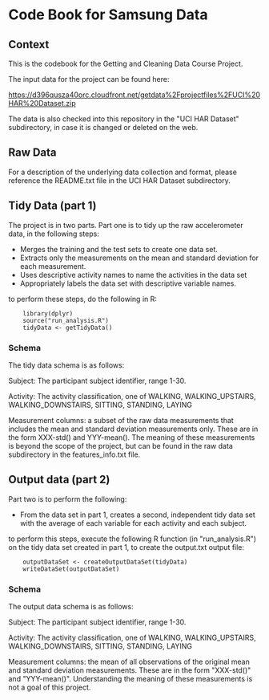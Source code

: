 # Code Book for Samsung Data

## Context
This is the codebook for the Getting and Cleaning Data Course Project.

The input data for the project can be found here:

https://d396qusza40orc.cloudfront.net/getdata%2Fprojectfiles%2FUCI%20HAR%20Dataset.zip

The data is also checked into this repository in the "UCI HAR Dataset" subdirectory, in case it is changed or deleted on the web.

## Raw Data
For a description of the underlying data collection and format, please reference the README.txt file in the UCI HAR Dataset subdirectory.

## Tidy Data (part 1)
The project is in two parts.  Part one is to tidy up the raw accelerometer data, in the following steps:
- Merges the training and the test sets to create one data set.
- Extracts only the measurements on the mean and standard deviation for each measurement.
- Uses descriptive activity names to name the activities in the data set
- Appropriately labels the data set with descriptive variable names.

to perform these steps, do the following in R:
```
    library(dplyr)
    source("run_analysis.R")
    tidyData <- getTidyData()
```

### Schema
The tidy data schema is as follows:

Subject:  The participant subject identifier, range 1-30.

Activity:  The activity classification, one of WALKING, WALKING_UPSTAIRS, WALKING_DOWNSTAIRS, SITTING, STANDING, LAYING

Measurement columns: a subset of the raw data measurements that includes the mean and standard deviation measurements only.  These are in
the form XXX-std() and YYY-mean().  The meaning of these measurements is beyond the scope of the project, but can be found in the raw data subdirectory in the features_info.txt file.


## Output data (part 2)
Part two is to perform the following:
- From the data set in part 1, creates a second, independent tidy data set with the average of each variable for each activity and each subject.

to perform this steps, execute the following R function (in "run_analysis.R") on the tidy data set created in part 1, to create the output.txt output file:

```
    outputDataSet <- createOutputDataSet(tidyData)
    writeDataSet(outputDataSet)
```

### Schema
The output data schema is as follows:

Subject:  The participant subject identifier, range 1-30.

Activity:  The activity classification, one of WALKING, WALKING_UPSTAIRS, WALKING_DOWNSTAIRS, SITTING, STANDING, LAYING

Measurement columns: the mean of all observations of the original mean and standard deviation measurements.  These are in
the form "XXX-std()" and "YYY-mean()".  Understanding the meaning of these measurements is not a goal of this project.